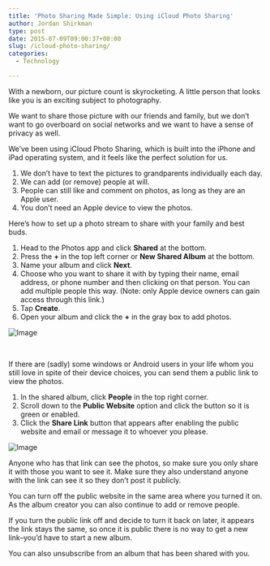 ```yaml
---
title: 'Photo Sharing Made Simple: Using iCloud Photo Sharing'
author: Jordan Shirkman
type: post
date: 2015-07-09T09:00:37+00:00
slug: /icloud-photo-sharing/
categories:
  - Technology

---
```


With a newborn, our picture count is skyrocketing. A little person that looks like you is an exciting subject to photography.

We want to share those picture with our friends and family, but we don’t want to go overboard on social networks and we want to have a sense of privacy as well.

We’ve been using iCloud Photo Sharing, which is built into the iPhone and iPad operating system, and it feels like the perfect solution for us.

  1. We don’t have to text the pictures to grandparents individually each day.
  2. We can add (or remove) people at will.
  3. People can still like and comment on photos, as long as they are an Apple user.
  4. You don’t need an Apple device to view the photos.

Here’s how to set up a photo stream to share with your family and best buds.

  1. Head to the Photos app and click **Shared** at the bottom.
  2. Press the **+** in the top left corner or **New Shared Album** at the bottom.
  3. Name your album and click **Next**.
  4. Choose who you want to share it with by typing their name, email address, or phone number and then clicking on that person. You can add multiple people this way. (Note: only Apple device owners can gain access through this link.)
  5. Tap **Create**.
  6. Open your album and click the **+** in the gray box to add photos.

![Image](https://jshirk.com/blog/wp-content/uploads/2015/07/Setting-up-Photo-Stream.gif) 

&nbsp;

If there are (sadly) some windows or Android users in your life whom you still love in spite of their device choices, you can send them a public link to view the photos.

  1. In the shared album, click **People** in the top right corner.
  2. Scroll down to the **Public Website** option and click the button so it is green or enabled.
  3. Click the **Share Link** button that appears after enabling the public website and email or message it to whoever you please.

![Image](https://jshirk.com/blog/wp-content/uploads/2015/07/Creating-public-link.gif) 

Anyone who has that link can see the photos, so make sure you only share it with those you want to see it. Make sure they also understand anyone with the link can see it so they don’t post it publicly.

You can turn off the public website in the same area where you turned it on. As the album creator you can also continue to add or remove people.

If you turn the public link off and decide to turn it back on later, it appears the link stays the same, so once it is public there is no way to get a new link–you’d have to start a new album.

You can also unsubscribe from an album that has been shared with you.